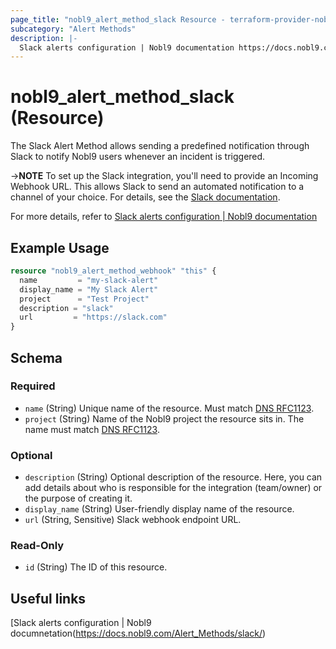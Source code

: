 ```yaml
---
page_title: "nobl9_alert_method_slack Resource - terraform-provider-nobl9"
subcategory: "Alert Methods"
description: |-
  Slack alerts configuration | Nobl9 documentation https://docs.nobl9.com/Alert_Methods/slack
---
```


# nobl9_alert_method_slack (Resource)

The Slack Alert Method allows sending a predefined notification through Slack to notify Nobl9 users whenever an incident is triggered.

->**NOTE** To set up the Slack integration, you'll need to provide an Incoming Webhook URL. This allows Slack to send an automated notification to a channel of your choice. For details, see the [Slack documentation](https://slack.com/help/articles/115005265063-Incoming-webhooks-for-Slack%22).

For more details, refer to [Slack alerts configuration | Nobl9 documentation](https://docs.nobl9.com/Alert_Methods/slack)

## Example Usage

```terraform
resource "nobl9_alert_method_webhook" "this" {
  name         = "my-slack-alert"
  display_name = "My Slack Alert"
  project      = "Test Project"
  description = "slack"
  url         = "https://slack.com"
}
```

<!-- schema generated by tfplugindocs -->
## Schema

### Required

- `name` (String) Unique name of the resource. Must match [DNS RFC1123](https://kubernetes.io/docs/concepts/overview/working-with-objects/names/#names).
- `project` (String) Name of the Nobl9 project the resource sits in. The name must match [DNS RFC1123](https://kubernetes.io/docs/concepts/overview/working-with-objects/names/#names).

### Optional

- `description` (String) Optional description of the resource. Here, you can add details about who is responsible for the integration (team/owner) or the purpose of creating it.
- `display_name` (String) User-friendly display name of the resource.
- `url` (String, Sensitive) Slack webhook endpoint URL.

### Read-Only

- `id` (String) The ID of this resource.

## Useful links

[Slack alerts configuration | Nobl9 documnetation(https://docs.nobl9.com/Alert_Methods/slack/)